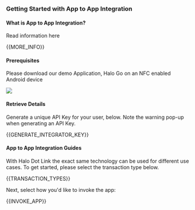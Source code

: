 ### Getting Started with App to App Integration

#### What is App to App Integration?

Read information here

{{MORE_INFO}}

#### Prerequisites

Please download our demo Application, Halo Go on an NFC enabled Android device

<img src="assets/halo.go.png"/>

#### Retrieve Details

Generate a unique API Key for your user, below. Note the warning pop-up when generating an API Key.

{{GENERATE_INTEGRATOR_KEY}}
 

#### App to App Integration Guides

With Halo Dot Link the exact same technology can be used for different use cases. To get started, please select the transaction type below.

{{TRANSACTION_TYPES}}

Next, select how you'd like to invoke the app:

{{INVOKE_APP}}